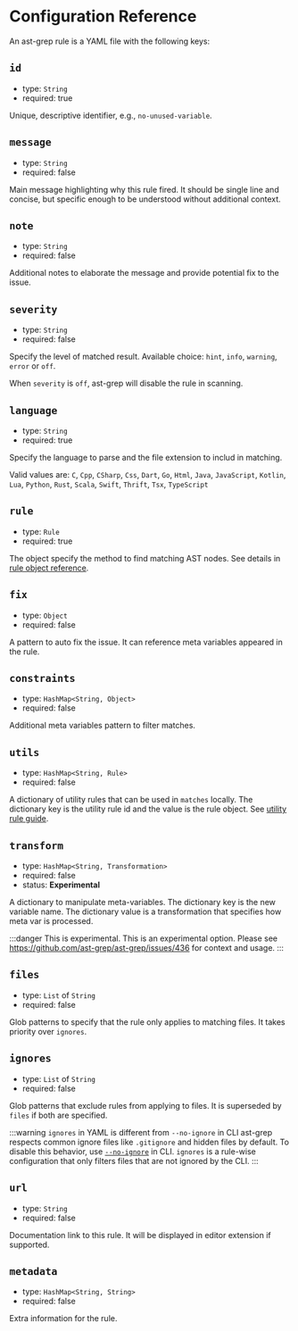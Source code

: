 # Configuration Reference

An ast-grep rule is a YAML file with the following keys:

## `id`

* type: `String`
* required: true

Unique, descriptive identifier, e.g., `no-unused-variable`.

## `message`

* type: `String`
* required: false

Main message highlighting why this rule fired. It should be single line and concise,
but specific enough to be understood without additional context.

## `note`

* type: `String`
* required: false

Additional notes to elaborate the message and provide potential fix to the issue.

## `severity`

* type: `String`
* required: false

Specify the level of matched result. Available choice: `hint`, `info`, `warning`, `error` or `off`.

When `severity` is `off`, ast-grep will disable the rule in scanning.

## `language`

* type: `String`
* required: true

Specify the language to parse and the file extension to includ in matching.

Valid values are: `C`, `Cpp`, `CSharp`, `Css`, `Dart`, `Go`, `Html`, `Java`, `JavaScript`, `Kotlin`, `Lua`, `Python`, `Rust`, `Scala`, `Swift`, `Thrift`, `Tsx`, `TypeScript`

## `rule`

* type: `Rule`
* required: true

The object specify the method to find matching AST nodes. See details in [rule object reference](/reference/rule).

## `fix`

* type: `Object`
* required: false

A pattern to auto fix the issue. It can reference meta variables appeared in the rule.

## `constraints`

* type: `HashMap<String, Object>`
* required: false

Additional meta variables pattern to filter matches.

## `utils`

* type: `HashMap<String, Rule>`
* required: false

A dictionary of utility rules that can be used in `matches` locally.
The dictionary key is the utility rule id and the value is the rule object.
See [utility rule guide](/guide/rule-config/utility-rule).

## `transform` <Badge type="warning" text="Experimental" />

* type: `HashMap<String, Transformation>`
* required: false
* status: **Experimental**

A dictionary to manipulate meta-variables. The dictionary key is the new variable name.
The dictionary value is a transformation that specifies how meta var is processed.

:::danger This is experimental.
This is an experimental option. Please see https://github.com/ast-grep/ast-grep/issues/436
for context and usage.
:::

## `files`
* type: `List` of `String`
* required: false

Glob patterns to specify that the rule only applies to matching files. It takes priority over `ignores`.

## `ignores`
* type: `List` of `String`
* required: false

Glob patterns that exclude rules from applying to files. It is superseded by `files` if both are specified.

:::warning `ignores` in YAML is different from `--no-ignore` in CLI
ast-grep respects common ignore files like `.gitignore` and hidden files by default.
To disable this behavior, use [`--no-ignore`](/reference/cli.html#scan) in CLI.
`ignores` is a rule-wise configuration that only filters files that are not ignored by the CLI.
:::

## `url`

* type: `String`
* required: false

Documentation link to this rule. It will be displayed in editor extension if supported.

## `metadata`
* type: `HashMap<String, String>`
* required: false

Extra information for the rule.
